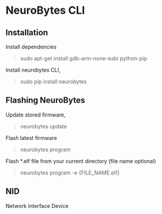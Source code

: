 # NeuroBytes CLI

## Installation
Install dependencies
>sudo apt-get install gdb-arm-none-eabi python-pip

Install neurobytes CLI,
>sudo pip install neurobytes

## Flashing NeuroBytes
Update stored firmware,
>neurobytes update

Flash latest firmware
>neurobytes program

Flash *.elf file from your current directory (file name optional)
>neurobytes program -e {FILE_NAME.elf}

## NID
Network Interface Device